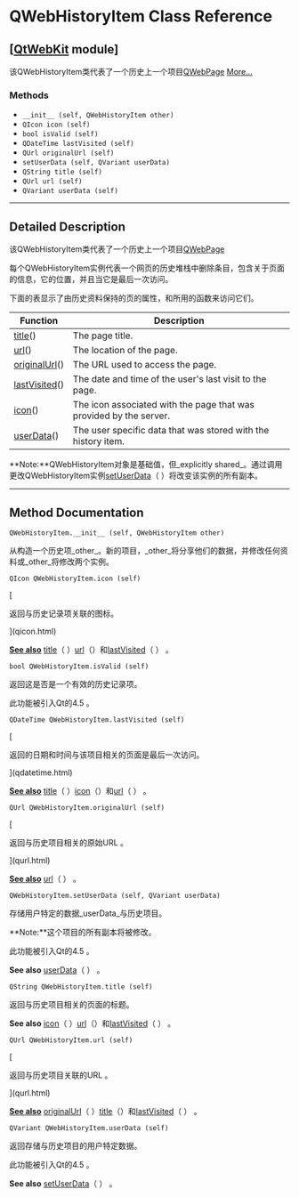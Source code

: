 # QWebHistoryItem Class Reference

## [[QtWebKit](index.htm) module]

该QWebHistoryItem类代表了一个历史上一个项目[QWebPage](qwebpage.html) [More...](#details)

### Methods

*   `__init__ (self, QWebHistoryItem other)`
*   `QIcon icon (self)`
*   `bool isValid (self)`
*   `QDateTime lastVisited (self)`
*   `QUrl originalUrl (self)`
*   `setUserData (self, QVariant userData)`
*   `QString title (self)`
*   `QUrl url (self)`
*   `QVariant userData (self)`

* * *

## Detailed Description

该QWebHistoryItem类代表了一个历史上一个项目[QWebPage](qwebpage.html)

每个QWebHistoryItem实例代表一个网页的历史堆栈中删除条目，包含关于页面的信息，它的位置，并且当它是最后一次访问。

下面的表显示了由历史资料保持的页的属性，和所用的函数来访问它们。

| Function | Description |
| --- | --- |
| [title](qwebhistoryitem.html#title)() | The page title. |
| [url](qwebhistoryitem.html#url)() | The location of the page. |
| [originalUrl](qwebhistoryitem.html#originalUrl)() | The URL used to access the page. |
| [lastVisited](qwebhistoryitem.html#lastVisited)() | The date and time of the user's last visit to the page. |
| [icon](qwebhistoryitem.html#icon)() | The icon associated with the page that was provided by the server. |
| [userData](qwebhistoryitem.html#userData)() | The user specific data that was stored with the history item. |

**Note:**QWebHistoryItem对象是基础值，但_explicitly shared_。通过调用更改QWebHistoryItem实例[setUserData](qwebhistoryitem.html#setUserData)（ ）将改变该实例的所有副本。

* * *

## Method Documentation

```
QWebHistoryItem.__init__ (self, QWebHistoryItem other)
```

从构造一个历史项_other_。新的项目，_other_将分享他们的数据，并修改任何资料或_other_将修改两个实例。

```
QIcon QWebHistoryItem.icon (self)
```

[

返回与历史记录项关联的图标。

](qicon.html)

[**See also**](qicon.html) [title](qwebhistoryitem.html#title)（ ）[url](qwebhistoryitem.html#url)（）和[lastVisited](qwebhistoryitem.html#lastVisited)（ ） 。

```
bool QWebHistoryItem.isValid (self)
```

返回这是否是一个有效的历史记录项。

此功能被引入Qt的4.5 。

```
QDateTime QWebHistoryItem.lastVisited (self)
```

[

返回的日期和时间与该项目相关的页面是最后一次访问。

](qdatetime.html)

[**See also**](qdatetime.html) [title](qwebhistoryitem.html#title)（ ）[icon](qwebhistoryitem.html#icon)（）和[url](qwebhistoryitem.html#url)（ ） 。

```
QUrl QWebHistoryItem.originalUrl (self)
```

[

返回与历史项目相关的原始URL 。

](qurl.html)

[**See also**](qurl.html) [url](qwebhistoryitem.html#url)（ ） 。

```
QWebHistoryItem.setUserData (self, QVariant userData)
```

存储用户特定的数据_userData_与历史项目。

**Note:**这个项目的所有副本将被修改。

此功能被引入Qt的4.5 。

**See also** [userData](qwebhistoryitem.html#userData)（ ） 。

```
QString QWebHistoryItem.title (self)
```

返回与历史项目相关的页面的标题。

**See also** [icon](qwebhistoryitem.html#icon)（ ）[url](qwebhistoryitem.html#url)（）和[lastVisited](qwebhistoryitem.html#lastVisited)（ ） 。

```
QUrl QWebHistoryItem.url (self)
```

[

返回与历史项目关联的URL 。

](qurl.html)

[**See also**](qurl.html) [originalUrl](qwebhistoryitem.html#originalUrl)（ ）[title](qwebhistoryitem.html#title)（）和[lastVisited](qwebhistoryitem.html#lastVisited)（ ） 。

```
QVariant QWebHistoryItem.userData (self)
```

返回存储与历史项目的用户特定数据。

此功能被引入Qt的4.5 。

**See also** [setUserData](qwebhistoryitem.html#setUserData)（ ） 。